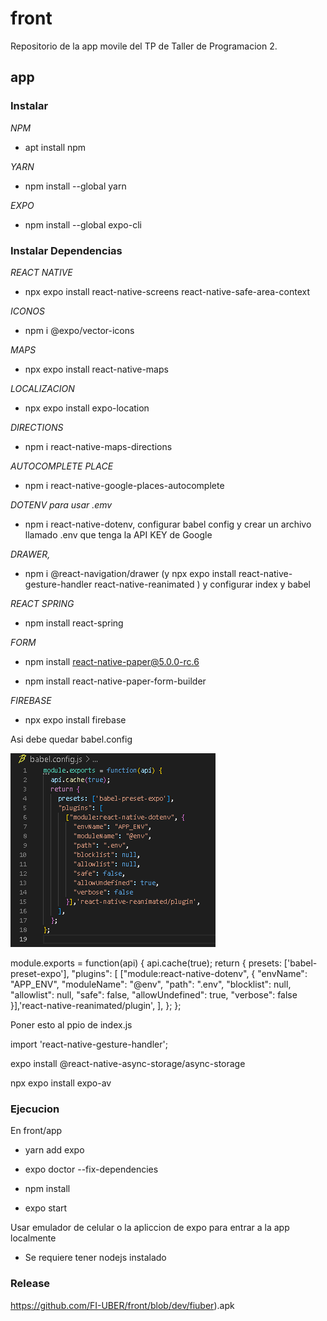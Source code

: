 # front

Repositorio de la app movile del TP de Taller de Programacion 2.

## app

### Instalar

*NPM*

- apt install npm

*YARN*

- npm install --global yarn

*EXPO*

- npm install --global expo-cli

### Instalar Dependencias

*REACT NATIVE* 

- npx expo install react-native-screens react-native-safe-area-context

*ICONOS*

- npm i @expo/vector-icons

*MAPS*

- npx expo install react-native-maps

*LOCALIZACION*

- npx expo install expo-location

*DIRECTIONS*

- npm i react-native-maps-directions

*AUTOCOMPLETE PLACE*

- npm i react-native-google-places-autocomplete

*DOTENV para usar .emv*
- npm i react-native-dotenv, configurar babel config y crear un archivo llamado
.env que tenga la API KEY de Google

*DRAWER,*
- npm i @react-navigation/drawer (y npx expo install react-native-gesture-handler react-native-reanimated ) y configurar index y babel

*REACT SPRING*
- npm install react-spring

*FORM*

- npm install react-native-paper@5.0.0-rc.6

- npm install react-native-paper-form-builder  

*FIREBASE*

- npx expo install firebase

Asi debe quedar babel.config

![image info](./app/assets/babel.png)


module.exports = function(api) {
  api.cache(true);
  return {
    presets: ['babel-preset-expo'],
    "plugins": [
      ["module:react-native-dotenv", {
        "envName": "APP_ENV",
        "moduleName": "@env",
        "path": ".env",
        "blocklist": null,
        "allowlist": null,
        "safe": false,
        "allowUndefined": true,
        "verbose": false
      }],'react-native-reanimated/plugin',
    ],
  };
};


Poner esto al ppio de index.js

import 'react-native-gesture-handler';

expo install @react-native-async-storage/async-storage

npx expo install expo-av



### Ejecucion 

En front/app

- yarn add expo

- expo doctor --fix-dependencies

- npm install 

- expo start

Usar emulador de celular o la apliccion de expo para entrar a la app localmente

- Se requiere tener nodejs instalado


### Release 

https://github.com/FI-UBER/front/blob/dev/fiuber).apk



